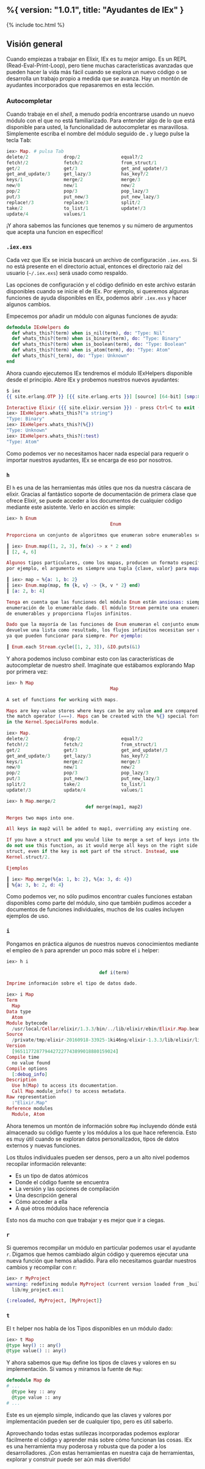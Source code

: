 %{
  version: "1.0.1",
  title: "Ayudantes de IEx"
}
---

{% include toc.html %}

## Visión general

Cuando empiezas a trabajar en Elixir, IEx es tu mejor amigo.
Es un REPL (Read-Eval-Print-Loop), pero tiene muchas características avanzadas que pueden hacer la vida más fácil cuando se explora un nuevo código o se desarrolla un trabajo propio a medida que se avanza.
Hay un montón de ayudantes incorporados que repasaremos en esta lección.

### Autocompletar

Cuando trabaje en el _shell_, a menudo podría encontrarse usando un nuevo módulo con el que no está familiarizado.
Para entender algo de lo que está disponible para usted, la funcionalidad de autocompletar es maravillosa.
Simplemente escriba el nombre del módulo seguido de **.** y luego pulse la tecla <kbd>Tab</kbd>:

```elixir
iex> Map. # pulsa Tab
delete/2             drop/2               equal?/2
fetch!/2             fetch/2              from_struct/1
get/2                get/3                get_and_update!/3
get_and_update/3     get_lazy/3           has_key?/2
keys/1               merge/2              merge/3
new/0                new/1                new/2
pop/2                pop/3                pop_lazy/3
put/3                put_new/3            put_new_lazy/3
replace!/3           replace/3            split/2
take/2               to_list/1            update!/3
update/4             values/1
```

¡Y ahora sabemos las funciones que tenemos y su número de argumentos que acepta una funcion en específico!

### `.iex.exs`

Cada vez que IEx se inicia buscará un archivo de configuración `.iex.exs`. Si no está presente en el directorio actual, entonces el directorio raíz del usuario (`~/.iex.exs`) será usado como respaldo.

Las opciones de configuración y el código definido en este archivo estarán disponibles cuando se inicie el 
de IEx. Por ejemplo, si queremos algunas funciones de ayuda disponibles en IEx, podemos abrir `.iex.exs` y hacer algunos cambios.

Empecemos por añadir un módulo con algunas funciones de ayuda:

```elixir
defmodule IExHelpers do
  def whats_this?(term) when is_nil(term), do: "Type: Nil"
  def whats_this?(term) when is_binary(term), do: "Type: Binary"
  def whats_this?(term) when is_boolean(term), do: "Type: Boolean"
  def whats_this?(term) when is_atom(term), do: "Type: Atom"
  def whats_this?(_term), do: "Type: Unknown"
end
```

Ahora cuando ejecutemos IEx tendremos el módulo IExHelpers disponible desde el principio. Abre IEx y probemos nuestros nuevos ayudantes:

```elixir
$ iex
{{ site.erlang.OTP }} [{{ site.erlang.erts }}] [source] [64-bit] [smp:8:8] [async-threads:10] [hipe] [kernel-poll:false] [dtrace]

Interactive Elixir ({{ site.elixir.version }}) - press Ctrl+C to exit (type h() ENTER for help)
iex> IExHelpers.whats_this?("a string")
"Type: Binary"
iex> IExHelpers.whats_this?(%{})
"Type: Unknown"
iex> IExHelpers.whats_this?(:test)
"Type: Atom"
```

Como podemos ver no necesitamos hacer nada especial para requerir o importar nuestros ayudantes, IEx se encarga de eso por nosotros.

### `h`

El `h` es una de las herramientas más útiles que nos da nuestra cáscara de elixir.
Gracias al fantástico soporte de documentación de primera clase que ofrece Elixir, se puede acceder a los documentos de cualquier código mediante este asistente.
Verlo en acción es simple:

```elixir
iex> h Enum
                                      Enum

Proporciona un conjunto de algoritmos que enumeran sobre enumerables según el protocolo Enumerable.

┃ iex> Enum.map([1, 2, 3], fn(x) -> x * 2 end)
┃ [2, 4, 6]

Algunos tipos particulares, como los mapas, producen un formato específico de enumeración. Para
por ejemplo, el argumento es siempre una tupla {clave, valor} para mapas:

┃ iex> map = %{a: 1, b: 2}
┃ iex> Enum.map(map, fn {k, v} -> {k, v * 2} end)
┃ [a: 2, b: 4]

Tenga en cuenta que las funciones del módulo Enum están ansiosas: siempre inician la función
enumeración de lo enumerable dado. El módulo Stream permite una enumeración perezosa
de enumerables y proporciona flujos infinitos.

Dado que la mayoría de las funciones de Enum enumeran el conjunto enumerable y
devuelve una lista como resultado, los flujos infinitos necesitan ser usados con cuidado con tal
ya que pueden funcionar para siempre. Por ejemplo:

┃ Enum.each Stream.cycle([1, 2, 3]), &IO.puts(&1)
```

Y ahora podemos incluso combinar esto con las características de autocompletar de nuestro _shell_.
Imagínate que estábamos explorando Map por primera vez:

```elixir
iex> h Map
                                      Map

A set of functions for working with maps.

Maps are key-value stores where keys can be any value and are compared using
the match operator (===). Maps can be created with the %{} special form defined
in the Kernel.SpecialForms module.

iex> Map.
delete/2             drop/2               equal?/2
fetch!/2             fetch/2              from_struct/1
get/2                get/3                get_and_update!/3
get_and_update/3     get_lazy/3           has_key?/2
keys/1               merge/2              merge/3
new/0                new/1                new/2
pop/2                pop/3                pop_lazy/3
put/3                put_new/3            put_new_lazy/3
split/2              take/2               to_list/1
update!/3            update/4             values/1

iex> h Map.merge/2
                             def merge(map1, map2)

Merges two maps into one.

All keys in map2 will be added to map1, overriding any existing one.

If you have a struct and you would like to merge a set of keys into the struct,
do not use this function, as it would merge all keys on the right side into the
struct, even if the key is not part of the struct. Instead, use
Kernel.struct/2.

Ejemplos

┃ iex> Map.merge(%{a: 1, b: 2}, %{a: 3, d: 4})
┃ %{a: 3, b: 2, d: 4}
```

Como podemos ver, no sólo pudimos encontrar cuales funciones estaban disponibles como parte del módulo, sino que también pudimos acceder a documentos de funciones individuales, muchos de los cuales incluyen ejemplos de uso.

### `i`

Pongamos en práctica algunos de nuestros nuevos conocimientos mediante el empleo de `h` para aprender un poco más sobre el `i` helper:

```elixir
iex> h i

                                  def i(term)

Imprime información sobre el tipo de datos dado.

iex> i Map
Term
  Map
Data type
  Atom
Module bytecode
  /usr/local/Cellar/elixir/1.3.3/bin/../lib/elixir/ebin/Elixir.Map.beam
Source
  /private/tmp/elixir-20160918-33925-1ki46ng/elixir-1.3.3/lib/elixir/lib/map.ex
Version
  [9651177287794427227743899018880159024]
Compile time
  no value found
Compile options
  [:debug_info]
Description
  Use h(Map) to access its documentation.
  Call Map.module_info() to access metadata.
Raw representation
  :"Elixir.Map"
Reference modules
  Module, Atom
```

Ahora tenemos un montón de información sobre `Map` incluyendo dónde está almacenado su código fuente y los módulos a los que hace referencia. Esto es muy útil cuando se exploran datos personalizados, tipos de datos externos y nuevas funciones.

Los títulos individuales pueden ser densos, pero a un alto nivel podemos recopilar información relevante:

- Es un tipo de datos atómicos
- Donde el código fuente se encuentra
- La versión y las opciones de compilación
- Una descripción general
- Cómo acceder a ella
- A qué otros módulos hace referencia

Esto nos da mucho con que trabajar y es mejor que ir a ciegas.

### `r`

Si queremos recompilar un módulo en particular podemos usar el ayudante `r`. Digamos que hemos cambiado algún código y queremos ejecutar una nueva función que hemos añadido. Para ello necesitamos guardar nuestros cambios y recompilar con r:

```elixir
iex> r MyProject
warning: redefining module MyProject (current version loaded from _build/dev/lib/my_project/ebin/Elixir.MyProject.beam)
  lib/my_project.ex:1

{:reloaded, MyProject, [MyProject]}
```

### `t`

El `t` helper nos habla de los Tipos disponibles en un módulo dado:

```elixir
iex> t Map
@type key() :: any()
@type value() :: any()
```

Y ahora sabemos que `Map` define los tipos de claves y valores en su implementación.
Si vamos y miramos la fuente de `Map`:

```elixir
defmodule Map do
# ...
  @type key :: any
  @type value :: any
# ...
```

Este es un ejemplo simple, indicando que las claves y valores por implementación pueden ser de cualquier tipo, pero es útil saberlo.

Aprovechando todas estas sutilezas incorporadas podemos explorar fácilmente el código y aprender más sobre cómo funcionan las cosas. IEx es una herramienta muy poderosa y robusta que da poder a los desarrolladores. ¡Con estas herramientas en nuestra caja de herramientas, explorar y construir puede ser aún más divertido!
